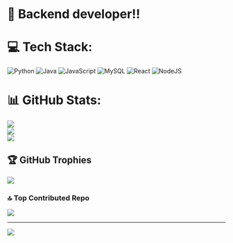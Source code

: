 # 💫 Backend developer!!

# 💻 Tech Stack:
![Python](https://img.shields.io/badge/python-3670A0?style=for-the-badge&logo=python&logoColor=ffdd54) ![Java](https://img.shields.io/badge/java-%23ED8B00.svg?style=for-the-badge&logo=openjdk&logoColor=white) ![JavaScript](https://img.shields.io/badge/javascript-%23323330.svg?style=for-the-badge&logo=javascript&logoColor=%23F7DF1E) ![MySQL](https://img.shields.io/badge/mysql-%2300000f.svg?style=for-the-badge&logo=mysql&logoColor=white) ![React](https://img.shields.io/badge/react-%2320232a.svg?style=for-the-badge&logo=react&logoColor=%2361DAFB) ![NodeJS](https://img.shields.io/badge/node.js-6DA55F?style=for-the-badge&logo=node.js&logoColor=white)
# 📊 GitHub Stats:
![](https://github-readme-stats.vercel.app/api?username=JocRivera&theme=dark&hide_border=false&include_all_commits=false&count_private=false)<br/>
![](https://github-readme-streak-stats.herokuapp.com/?user=JocRivera&theme=dark&hide_border=false)<br/>
![](https://github-readme-stats.vercel.app/api/top-langs/?username=JocRivera&theme=dark&hide_border=false&include_all_commits=false&count_private=false&layout=compact)

## 🏆 GitHub Trophies
![](https://github-profile-trophy.vercel.app/?username=JocRivera&theme=tokyonight&no-frame=true&no-bg=true&margin-w=4)

### 🔝 Top Contributed Repo
![](https://github-contributor-stats.vercel.app/api?username=JocRivera&limit=5&theme=tokyonight&combine_all_yearly_contributions=true)

---
[![](https://visitcount.itsvg.in/api?id=JocRivera&icon=5&color=0)](https://visitcount.itsvg.in)

<!-- Proudly created with GPRM ( https://gprm.itsvg.in ) -->

